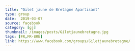 ```yaml
---
title: "Gilet jaune de Bretagne Apartisant"
type: group
date:  2019-03-07
source: facebook
category: [gj]
thumbnail: /images/posts/Giletjaunebretagne.jpg
tags: [FR,FR-BRE]
link: https://www.facebook.com/groups/Giletjaunebretagne/
---
```

